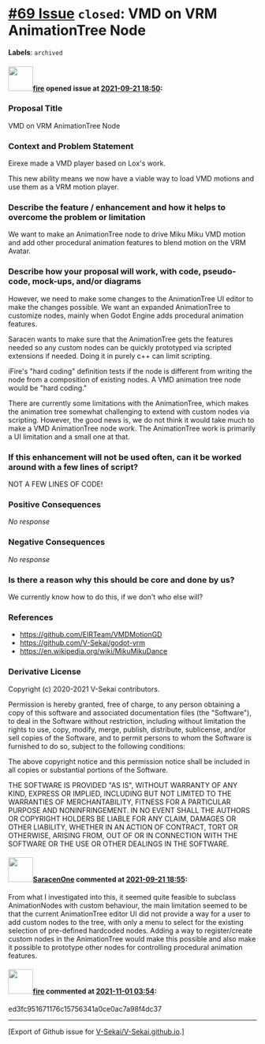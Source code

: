 # [\#69 Issue](https://github.com/V-Sekai/V-Sekai.github.io/issues/69) `closed`: VMD on VRM AnimationTree Node
**Labels**: `archived`


#### <img src="https://avatars.githubusercontent.com/u/32321?u=c2e06a3d2b49a467aa907e54aa259516440267cc&v=4" width="50">[fire](https://github.com/fire) opened issue at [2021-09-21 18:50](https://github.com/V-Sekai/V-Sekai.github.io/issues/69):

### Proposal Title

VMD on VRM AnimationTree Node

### Context and Problem Statement

Eirexe made a VMD player based on Lox's work. 

This new ability means we now have a viable way to load VMD motions and use them as a VRM motion player.


### Describe the feature / enhancement and how it helps to overcome the problem or limitation

We want to make an AnimationTree node to drive Miku Miku VMD motion and add other procedural animation features to blend motion on the VRM Avatar.

### Describe how your proposal will work, with code, pseudo-code, mock-ups, and/or diagrams

However, we need to make some changes to the AnimationTree UI editor to make the changes possible. We want an expanded AnimationTree to customize nodes, mainly when Godot Engine adds procedural animation features.

Saracen wants to make sure that the AnimationTree gets the features needed so any custom nodes can be quickly prototyped via scripted extensions if needed. Doing it in purely c++ can limit scripting.

iFire's "hard coding" definition tests if the node is different from writing the node from a composition of existing nodes.  A VMD animation tree node would be "hard coding."

There are currently some limitations with the AnimationTree, which makes the animation tree somewhat challenging to extend with custom nodes via scripting. However, the good news is, we do not think it would take much to make a VMD AnimationTree node work. The AnimationTree work is primarily a UI limitation and a small one at that.

### If this enhancement will not be used often, can it be worked around with a few lines of script?

NOT A FEW LINES OF CODE!

### Positive Consequences

_No response_

### Negative Consequences

_No response_

### Is there a reason why this should be core and done by us?

We currently know how to do this, if we don't who else will?

### References

- https://github.com/EIRTeam/VMDMotionGD
- https://github.com/V-Sekai/godot-vrm
- https://en.wikipedia.org/wiki/MikuMikuDance

### Derivative License

Copyright (c) 2020-2021 V-Sekai contributors.

Permission is hereby granted, free of charge, to any person obtaining a copy
of this software and associated documentation files (the "Software"), to deal
in the Software without restriction, including without limitation the rights
to use, copy, modify, merge, publish, distribute, sublicense, and/or sell
copies of the Software, and to permit persons to whom the Software is
furnished to do so, subject to the following conditions:

The above copyright notice and this permission notice shall be included in all
copies or substantial portions of the Software.

THE SOFTWARE IS PROVIDED "AS IS", WITHOUT WARRANTY OF ANY KIND, EXPRESS OR
IMPLIED, INCLUDING BUT NOT LIMITED TO THE WARRANTIES OF MERCHANTABILITY,
FITNESS FOR A PARTICULAR PURPOSE AND NONINFRINGEMENT. IN NO EVENT SHALL THE
AUTHORS OR COPYRIGHT HOLDERS BE LIABLE FOR ANY CLAIM, DAMAGES OR OTHER
LIABILITY, WHETHER IN AN ACTION OF CONTRACT, TORT OR OTHERWISE, ARISING FROM,
OUT OF OR IN CONNECTION WITH THE SOFTWARE OR THE USE OR OTHER DEALINGS IN THE
SOFTWARE.


#### <img src="https://avatars.githubusercontent.com/u/12756047?v=4" width="50">[SaracenOne](https://github.com/SaracenOne) commented at [2021-09-21 18:55](https://github.com/V-Sekai/V-Sekai.github.io/issues/69#issuecomment-924291967):

From what I investigated into this, it seemed quite feasible to subclass AnimationNodes with custom behaviour, the main limitation seemed to be that the current AnimationTree editor UI did not provide a way for a user to add custom nodes to the tree, with only a menu to select for the existing selection of pre-defined hardcoded nodes. Adding a way to register/create custom nodes in the AnimationTree would make this possible and also make it possible to prototype other nodes for controlling procedural animation features.

#### <img src="https://avatars.githubusercontent.com/u/32321?u=c2e06a3d2b49a467aa907e54aa259516440267cc&v=4" width="50">[fire](https://github.com/fire) commented at [2021-11-01 03:54](https://github.com/V-Sekai/V-Sekai.github.io/issues/69#issuecomment-955904766):

ed3fc951671176c15756341a0ce0ac7a98f4dc37


-------------------------------------------------------------------------------



[Export of Github issue for [V-Sekai/V-Sekai.github.io](https://github.com/V-Sekai/V-Sekai.github.io).]

